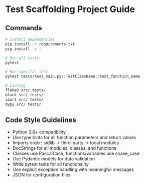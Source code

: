# Test Scaffolding Project Guide

## Commands
```bash
# Install dependencies
pip install -r requirements.txt
pip install -e .

# Run all tests
pytest

# Run specific test
pytest tests/test_main.py::TestClassName::test_function_name

# Linting
flake8 src/ tests/
black src/ tests/
isort src/ tests/
mypy src/ tests/
```

## Code Style Guidelines
- Python 3.8+ compatibility
- Use type hints for all function parameters and return values
- Imports order: stdlib → third-party → local modules
- DocStrings for all modules, classes, and functions
- Classes use PascalCase, functions/variables use snake_case
- Use Pydantic models for data validation
- Write pytest tests for all functionality
- Use explicit exception handling with meaningful messages
- JSON for configuration files